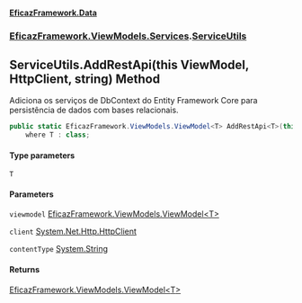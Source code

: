 #### [EficazFramework.Data](EficazFrameworkData.md 'EficazFramework Data')
### [EficazFramework.ViewModels.Services](EficazFrameworkData.md#EficazFramework.ViewModels.Services 'EficazFramework.ViewModels.Services').[ServiceUtils](EficazFramework.ViewModels.Services/ServiceUtils.md 'EficazFramework.ViewModels.Services.ServiceUtils')

## ServiceUtils.AddRestApi<T>(this ViewModel<T>, HttpClient, string) Method

Adiciona os serviços de DbContext do Entity Framework Core para persistência de dados com bases relacionais.

```csharp
public static EficazFramework.ViewModels.ViewModel<T> AddRestApi<T>(this EficazFramework.ViewModels.ViewModel<T> viewmodel, System.Net.Http.HttpClient client, string contentType="application/json")
    where T : class;
```
#### Type parameters

<a name='EficazFramework.ViewModels.Services.ServiceUtils.AddRestApi_T_(thisEficazFramework.ViewModels.ViewModel_T_,System.Net.Http.HttpClient,string).T'></a>

`T`
#### Parameters

<a name='EficazFramework.ViewModels.Services.ServiceUtils.AddRestApi_T_(thisEficazFramework.ViewModels.ViewModel_T_,System.Net.Http.HttpClient,string).viewmodel'></a>

`viewmodel` [EficazFramework.ViewModels.ViewModel&lt;](EficazFramework.ViewModels/ViewModel_T_.md 'EficazFramework.ViewModels.ViewModel<T>')[T](EficazFramework.ViewModels.Services/ServiceUtils/AddRestApi_T_(thisViewModel_T_,HttpClient,string).md#EficazFramework.ViewModels.Services.ServiceUtils.AddRestApi_T_(thisEficazFramework.ViewModels.ViewModel_T_,System.Net.Http.HttpClient,string).T 'EficazFramework.ViewModels.Services.ServiceUtils.AddRestApi<T>(this EficazFramework.ViewModels.ViewModel<T>, System.Net.Http.HttpClient, string).T')[&gt;](EficazFramework.ViewModels/ViewModel_T_.md 'EficazFramework.ViewModels.ViewModel<T>')

<a name='EficazFramework.ViewModels.Services.ServiceUtils.AddRestApi_T_(thisEficazFramework.ViewModels.ViewModel_T_,System.Net.Http.HttpClient,string).client'></a>

`client` [System.Net.Http.HttpClient](https://docs.microsoft.com/en-us/dotnet/api/System.Net.Http.HttpClient 'System.Net.Http.HttpClient')

<a name='EficazFramework.ViewModels.Services.ServiceUtils.AddRestApi_T_(thisEficazFramework.ViewModels.ViewModel_T_,System.Net.Http.HttpClient,string).contentType'></a>

`contentType` [System.String](https://docs.microsoft.com/en-us/dotnet/api/System.String 'System.String')

#### Returns
[EficazFramework.ViewModels.ViewModel&lt;](EficazFramework.ViewModels/ViewModel_T_.md 'EficazFramework.ViewModels.ViewModel<T>')[T](EficazFramework.ViewModels.Services/ServiceUtils/AddRestApi_T_(thisViewModel_T_,HttpClient,string).md#EficazFramework.ViewModels.Services.ServiceUtils.AddRestApi_T_(thisEficazFramework.ViewModels.ViewModel_T_,System.Net.Http.HttpClient,string).T 'EficazFramework.ViewModels.Services.ServiceUtils.AddRestApi<T>(this EficazFramework.ViewModels.ViewModel<T>, System.Net.Http.HttpClient, string).T')[&gt;](EficazFramework.ViewModels/ViewModel_T_.md 'EficazFramework.ViewModels.ViewModel<T>')